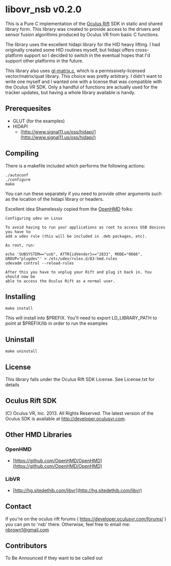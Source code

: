 libovr_nsb v0.2.0
=================

This is a Pure C implementation of the [Oculus Rift](http://oculusvr.com) SDK in static and shared library form.  This library was created to provide access to the drivers and sensor fusion algorithms produced by Oculus VR from basic C functions.

The library uses the excellent hidapi library for the HID heavy lifting.  I had originally created some HID routines myself, but hidapi offers cross-platform support so I decided to switch in the eventual hopes that I'd support other platforms in the future.

This library also uses [gl-matrix.c](https://github.com/Coreh/gl-matrix.c), which is a permissively-licensed vector/matrix/quat library. This choice was pretty arbitrary.  I didn't want to write one myself and I wanted one with a license that was compatible with the Oculus VR SDK.  Only a handful of functions are actually used for the tracker updates, but having a whole library available is handy.

Prerequesites
--------------
+ GLUT (for the examples)
+ HIDAPI
    - [http://www.signal11.us/oss/hidapi/](http://www.signal11.us/oss/hidapi/)


Compiling
---------
There is a makefile included which performs the following actions:

    ./autoconf
    ./configure
    make

You can run these separately if you need to provide other arguments such as the location of the hidapi library or headers.

Excellent idea Shamelessly copied from the [OpenHMD](https://github.com/OpenHMD/OpenHMD) folks:

    Configuring udev on Linux

    To avoid having to run your applications as root to access USB devices you have to 
    add a udev rule (this will be included in .deb packages, etc).

    As root, run:

    echo 'SUBSYSTEM=="usb", ATTR{idVendor}=="2833", MODE="0666", GROUP="plugdev"' > /etc/udev/rules.d/83-hmd.rules
    udevadm control --reload-rules

    After this you have to unplug your Rift and plug it back in. You should now be 
    able to access the Oculus Rift as a normal user.


Installing
----------

    make install

This will install into $PREFIX.  You'll need to export LD_LIBRARY_PATH to point at $PREFIX/lib in order to run the examples

Uninstall
----------

    make uninstall


License
-------
This library falls under the Oculus Rift SDK License.  See License.txt for details

Oculus Rift SDK
----------
(C) Oculus VR, Inc. 2013. All Rights Reserved.
The latest version of the Oculus SDK is available at http://developer.oculusvr.com.


Other HMD Libraries
-------------------

### OpenHMD ###
 + [https://github.com/OpenHMD/OpenHMD](https://github.com/OpenHMD/OpenHMD)

### LibVR ###
 + [http://hg.sitedethib.com/libvr](http://hg.sitedethib.com/libvr)

Contact
--------
If you're on the oculus rift forums ( https://developer.oculusvr.com/forums/ )
you can pm to 'nsb' there.  Otherwise, feel free to email me: nbrown1@gmail.com

Contributors
------------
To Be Announced if they want to be called out

